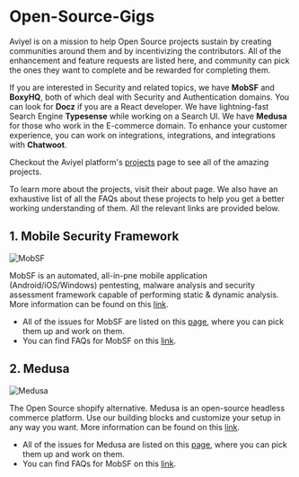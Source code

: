 # Open-Source-Gigs

Aviyel is on a mission to help Open Source projects sustain by creating communities around them and by incentivizing the contributors. 
All of the enhancement and feature requests are listed here, and community can pick the ones they want to complete and be rewarded for completing them.

If you are interested in Security and related topics, we have **MobSF** and **BoxyHQ**, both of which deal with Security and Authentication domains. You can look for **Docz** if you are a React developer. We have lightning-fast Search Engine **Typesense** while working on a Search UI. We have **Medusa** for those who work in the E-commerce domain. To enhance your customer experience, you can work on integrations, integrations, and integrations with **Chatwoot**.

Checkout the Aviyel platform's [projects](https://aviyel.com/projects) page to see all of the amazing projects.

To learn more about the projects, visit their about page. We also have an exhaustive list of all the FAQs about these projects to help you get a better working understanding of them. All the relevant links are provided below.

## 1. **Mobile Security Framework**

![MobSF](https://aviyel.com/cdn-cgi/image/width=80,format=auto/https://github.com/MobSF.png)

MobSF is an automated, all-in-pne mobile application (Android/iOS/Windows) pentesting, malware analysis and security assessment framework capable of performing static & dynamic analysis. 
More information can be found on this [link](https://aviyel.com/projects/7/mobile-security-framework).
- All of the issues for MobSF are listed on this [page](https://github.com/SwamiSankalp/Open-Source-Gigs/blob/main/MobSF.md), where you can pick them up and work on them.
- You can find FAQs for MobSF on this [link](https://aviyel.com/projects/7/mobile-security-framework/questions).

## 2. **Medusa**

![Medusa](https://aviyel.com/cdn-cgi/image/width=56,format=auto/assets/uploads/static/medusa.png)

The Open Source shopify alternative. Medusa is an open-source headless commerce platform. Use our building blocks and customize your setup in any way you want. More information can be found on this [link](https://aviyel.com/projects/10/medusa).
- All of the issues for Medusa are listed on this [page](https://github.com/SwamiSankalp/Open-Source-Gigs/blob/main/Medusa.md), where you can pick them up and work on them.
- You can find FAQs for MobSF on this [link](https://aviyel.com/projects/10/medusa/questions).
